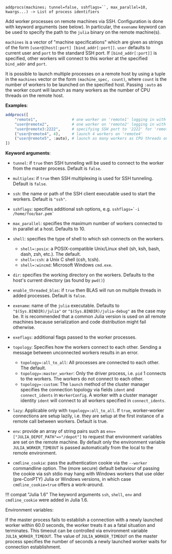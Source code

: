 ```
addprocs(machines; tunnel=false, sshflags=``, max_parallel=10, kwargs...) -> List of process identifiers
```

Add worker processes on remote machines via SSH. Configuration is done with keyword arguments (see below). In particular, the `exename` keyword can be used to specify the path to the `julia` binary on the remote machine(s).

`machines` is a vector of "machine specifications" which are given as strings of the form `[user@]host[:port] [bind_addr[:port]]`. `user` defaults to current user and `port` to the standard SSH port. If `[bind_addr[:port]]` is specified, other workers will connect to this worker at the specified `bind_addr` and `port`.

It is possible to launch multiple processes on a remote host by using a tuple in the `machines` vector or the form `(machine_spec, count)`, where `count` is the number of workers to be launched on the specified host. Passing `:auto` as the worker count will launch as many workers as the number of CPU threads on the remote host.

**Examples**:

```julia
addprocs([
    "remote1",               # one worker on 'remote1' logging in with the current username
    "user@remote2",          # one worker on 'remote2' logging in with the 'user' username
    "user@remote3:2222",     # specifying SSH port to '2222' for 'remote3'
    ("user@remote4", 4),     # launch 4 workers on 'remote4'
    ("user@remote5", :auto), # launch as many workers as CPU threads on 'remote5'
])
```

**Keyword arguments**:

  * `tunnel`: if `true` then SSH tunneling will be used to connect to the worker from the master process. Default is `false`.
  * `multiplex`: if `true` then SSH multiplexing is used for SSH tunneling. Default is `false`.
  * `ssh`: the name or path of the SSH client executable used to start the workers. Default is `"ssh"`.
  * `sshflags`: specifies additional ssh options, e.g. ```sshflags=`-i /home/foo/bar.pem` ```
  * `max_parallel`: specifies the maximum number of workers connected to in parallel at a host. Defaults to 10.
  * `shell`: specifies the type of shell to which ssh connects on the workers.

      * `shell=:posix`: a POSIX-compatible Unix/Linux shell (sh, ksh, bash, dash, zsh, etc.). The default.
      * `shell=:csh`: a Unix C shell (csh, tcsh).
      * `shell=:wincmd`: Microsoft Windows `cmd.exe`.
  * `dir`: specifies the working directory on the workers. Defaults to the host's current directory (as found by `pwd()`)
  * `enable_threaded_blas`: if `true` then  BLAS will run on multiple threads in added processes. Default is `false`.
  * `exename`: name of the `julia` executable. Defaults to `"$(Sys.BINDIR)/julia"` or `"$(Sys.BINDIR)/julia-debug"` as the case may be. It is recommended that a common Julia version is used on all remote machines because serialization and code distribution might fail otherwise.
  * `exeflags`: additional flags passed to the worker processes.
  * `topology`: Specifies how the workers connect to each other. Sending a message between unconnected workers results in an error.

      * `topology=:all_to_all`: All processes are connected to each other. The default.
      * `topology=:master_worker`: Only the driver process, i.e. `pid` 1 connects to the workers. The workers do not connect to each other.
      * `topology=:custom`: The `launch` method of the cluster manager specifies the connection topology via fields `ident` and `connect_idents` in `WorkerConfig`. A worker with a cluster manager identity `ident` will connect to all workers specified in `connect_idents`.
  * `lazy`: Applicable only with `topology=:all_to_all`. If `true`, worker-worker connections are setup lazily, i.e. they are setup at the first instance of a remote call between workers. Default is true.
  * `env`: provide an array of string pairs such as `env=["JULIA_DEPOT_PATH"=>"/depot"]` to request that environment variables are set on the remote machine. By default only the environment variable `JULIA_WORKER_TIMEOUT` is passed automatically from the local to the remote environment.
  * `cmdline_cookie`: pass the authentication cookie via the `--worker` commandline  option. The (more secure) default behaviour of passing the cookie via ssh stdio  may hang with Windows workers that use older (pre-ConPTY) Julia or Windows versions,  in which case `cmdline_cookie=true` offers a work-around.

!!! compat "Julia 1.6"
    The keyword arguments `ssh`, `shell`, `env` and `cmdline_cookie` were added in Julia 1.6.


Environment variables:

If the master process fails to establish a connection with a newly launched worker within 60.0 seconds, the worker treats it as a fatal situation and terminates. This timeout can be controlled via environment variable `JULIA_WORKER_TIMEOUT`. The value of `JULIA_WORKER_TIMEOUT` on the master process specifies the number of seconds a newly launched worker waits for connection establishment.
